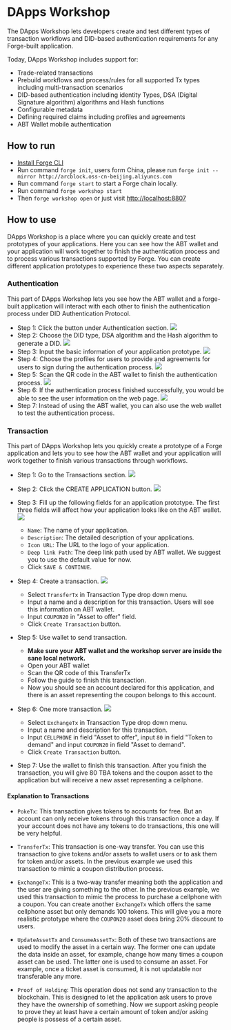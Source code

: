 # DApps Workshop

The DApps Workshop lets developers create and test different types of transaction workflows and DID-based authentication requirements for any Forge-built application.

Today, DApps Workshop includes support for:

- Trade-related transactions
- Prebuild workflows and process/rules for all supported Tx types including multi-transaction scenarios
- DID-based authentication including identity Types, DSA (Digital Signature algorithm) algorithms and Hash functions
- Configurable metadata
- Defining required claims including profiles and agreements
- ABT Wallet mobile authentication

## How to run

- [Install Forge CLI](https://docs.arcblock.io/forge/latest/tools/forge_cli.html#install-forge-cli)
- Run command `forge init`, users form China, please run `forge init --mirror http://arcblock.oss-cn-beijing.aliyuncs.com`
- Run command `forge start` to start a Forge chain locally.
- Run command `forge workshop start`
- Then `forge workshop open` or just visit [http://localhost:8807](http://localhost:8807)

## How to use

DApps Workshop is a place where you can quickly create and test prototypes of your applications. Here you can see how the ABT wallet and your application will work together to finish the authentication process and to process various transactions supported by Forge. You can create different application prototypes to experience these two aspects separately.

### Authentication

This part of DApps Workshop lets you see how the ABT wallet and a forge-built application will interact with each other to finish the authentication process under DID Authentication Protocol.

- Step 1: Click the button under Authentication section.
  ![](../assets/images/tools/dapps-workshop/auth-1.png)
- Step 2: Choose the DID type, DSA algorithm and the Hash algorithm to generate a DID.
  ![](../assets/images/tools/dapps-workshop/auth-2.png)
- Step 3: Input the basic information of your application prototype.
  ![](../assets/images/tools/dapps-workshop/auth-3.png)
- Step 4: Choose the profiles for users to provide and agreements for users to sign during the authentication process.
  ![](../assets/images/tools/dapps-workshop/auth-4.png)
- Step 5: Scan the QR code in the ABT wallet to finish the authentication process.
  ![](../assets/images/tools/dapps-workshop/auth-5.png)
- Step 6: If the authentication process finished successfully, you would be able to see the user information on the web page.
  ![](../assets/images/tools/dapps-workshop/auth-6.png)
- Step 7: Instead of using the ABT wallet, you can also use the web wallet to test the authentication process.

### Transaction

This part of DApps Workshop lets you quickly create a prototype of a Forge application and lets you to see how the ABT wallet and your application will work together to finish various transactions through workflows.

- Step 1: Go to the Transactions section.
  ![](../assets/images/tools/dapps-workshop/tx-1.png)

- Step 2: Click the CREATE APPLICATION button.
  ![](../assets/images/tools/dapps-workshop/tx-2.png)

- Step 3: Fill up the following fields for an application prototype. The first three fields will affect how your application looks like on the ABT wallet.
  ![](../assets/images/tools/dapps-workshop/tx-3.png)
  - `Name`: The name of your application.
  - `Description`: The detailed description of your applications.
  - `Icon URL`: The URL to the logo of your application.
  - `Deep link Path`: The deep link path used by ABT wallet. We suggest you to use the default value for now.
  - Click `SAVE & CONTINUE`.

- Step 4: Create a transaction.
  ![](../assets/images/tools/dapps-workshop/tx-4.png)
  - Select `TransferTx` in Transaction Type drop down menu.
  - Input a name and a description for this transaction. Users will see this information on ABT wallet.
  - Input `COUPON20` in "Asset to offer" field.
  - Click `Create Transaction` button.

- Step 5: Use wallet to send transaction.

  - **Make sure your ABT wallet and the workshop server are inside the sane local network.**
  - Open your ABT wallet
  - Scan the QR code of this TransferTx
  - Follow the guide to finish this transaction.
  - Now you should see an account declared for this application, and there is an asset representing the coupon belongs to this account.

- Step 6: One more transaction.
  ![](../assets/images/tools/dapps-workshop/tx-5.png)
  - Select `ExchangeTx` in Transaction Type drop down menu.
  - Input a name and description for this transaction.
  - Input `CELLPHONE` in field "Asset to offer", input `80` in field "Token to demand" and input `COUPON20` in field "Asset to demand".
  - Click `Create Transaction` button.

- Step 7: Use the wallet to finish this transaction. After you finish the transaction, you will give 80 TBA tokens and the coupon asset to the application but will receive a new asset representing a cellphone.
  
#### Explanation to Transactions

  - `PokeTx`: This transaction gives tokens to accounts for free. But an account can only receive tokens through this transaction once a day. If your account does not have any tokens to do transactions, this one will be very helpful.

  - `TransferTx`: This transaction is one-way transfer. You can use this transaction to give tokens and/or assets to wallet users or to ask them for token and/or assets. In the previous example we used this transaction to mimic a coupon distribution process.

  - `ExchangeTx`: This is a two-way transfer meaning both the application and the user are giving something to the other. In the previous example, we used this transaction to mimic the process to purchase a cellphone with a coupon. You can create another `ExchangeTx` which offers the same cellphone asset but only demands 100 tokens. This will give you a more realistic prototype where the `COUPON20` asset does bring 20% discount to users.

  - `UpdateAssetTx` and `ConsumeAssetTx`: Both of these two transactions are used to modify the asset in a certain way. The former one can update the data inside an asset, for example, change how many times a coupon asset can be used. The latter one is used to consume an asset. For example, once a ticket asset is consumed, it is not updatable nor transferable any more.

  - `Proof of Holding`: This operation does not send any transaction to the blockchain. This is designed to let the application ask users to prove they have the ownership of something. Now we support asking people to prove they at least have a certain amount of token and/or asking people is possess of a certain asset.
